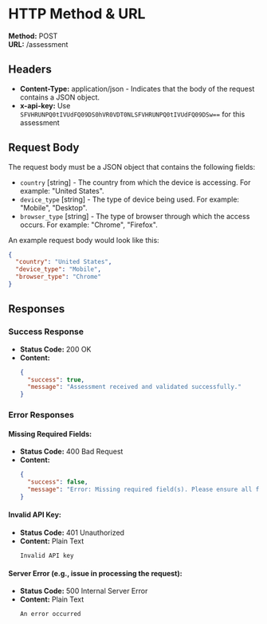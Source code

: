 # HTTP Method & URL
**Method:** POST  
**URL:** /assessment

## Headers
- **Content-Type:** application/json - Indicates that the body of the request contains a JSON object.
- **x-api-key:** Use `SFVHRUNPQ0tIVUdFQ09DS0hVR0VDT0NLSFVHRUNPQ0tIVUdFQ09DSw==` for this assessment

## Request Body
The request body must be a JSON object that contains the following fields:

- `country` [string] - The country from which the device is accessing. For example: "United States".
- `device_type` [string] - The type of device being used. For example: "Mobile", "Desktop".
- `browser_type` [string] - The type of browser through which the access occurs. For example: "Chrome", "Firefox".

An example request body would look like this:

```json
{
  "country": "United States",
  "device_type": "Mobile",
  "browser_type": "Chrome"
}
```

## Responses
### Success Response
- **Status Code:** 200 OK
- **Content:**
  ```json
  {
    "success": true,
    "message": "Assessment received and validated successfully."
  }
  ```

### Error Responses
#### Missing Required Fields:
- **Status Code:** 400 Bad Request
- **Content:**
  ```json
  {
    "success": false,
    "message": "Error: Missing required field(s). Please ensure all fields - country, device_type, and browser_type are provided."
  }
  ```

#### Invalid API Key:
- **Status Code:** 401 Unauthorized
- **Content:** Plain Text
  ```
  Invalid API key
  ```

#### Server Error (e.g., issue in processing the request):
- **Status Code:** 500 Internal Server Error
- **Content:** Plain Text
  ```
  An error occurred
  ```
